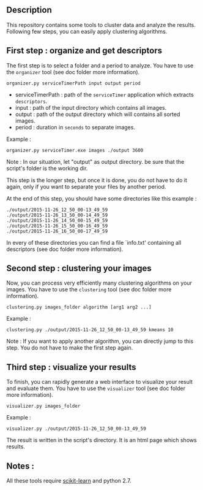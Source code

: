 ## Description

This repository contains some tools to cluster data and analyze the results.
Following few steps, you can easily apply clustering algorithms.

## First step : organize and get descriptors

The first step is to select a folder and a period to analyze.
You have to use the `organizer` tool (see doc folder more information).

    organizer.py serviceTimerPath input output period
    
  * serviceTimerPath : path of the `serviceTimer` application which extracts `descriptors`.
  * input : path of the input directory which contains all images.
  * output : path of the output directory which will contains all sorted images.
  * period : duration in `seconds` to separate images.
 
Example : 

    organizer.py serviceTimer.exe images ./output 3600
  
Note : In our situation, let "output" as output directory. be sure that the script's folder is the working dir.

This step is the longer step, but once it is done, you do not have to do it again,
only if you want to separate your files by another period.

At the end of this step, you should have some directories like this example :

    ./output/2015-11-26_12_50_00-13_49_59
    ./output/2015-11-26_13_50_00-14_49_59
    ./output/2015-11-26_14_50_00-15_49_59
    ./output/2015-11-26_15_50_00-16_49_59
    ./output/2015-11-26_16_50_00-17_49_59
  
In every of these directories you can find a file `info.txt' containing all descriptors (see doc folder more information).
    
## Second step : clustering your images

Now, you can process very efficiently many clustering algorithms on your images.
You have to use the `clustering` tool (see doc folder more information).
    
    clustering.py images_folder algorithm [arg1 arg2 ...]
    
Example : 

    clustering.py ./output/2015-11-26_12_50_00-13_49_59 kmeans 10

Note : If you want to apply another algorithm, you can directly jump to this step.
You do not have to make the first step again.

## Third step : visualize your results

To finish, you can rapidly generate a web interface to visualize your result and evaluate them.
You have to use the `visualizer` tool (see doc folder more information).

    visualizer.py images_folder

Example :

    visualizer.py ./output/2015-11-26_12_50_00-13_49_59
    
The result is written in the script's directory. It is an html page which shows results.

## Notes :
All these tools require [scikit-learn](http://scikit-learn.org/stable/install.html) and python 2.7.